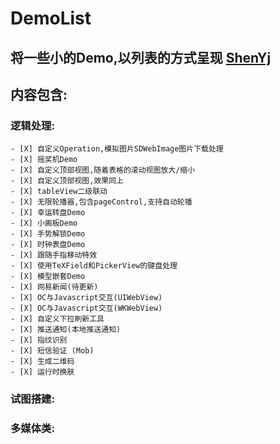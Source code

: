 # DemoList

## 将一些小的Demo,以列表的方式呈现 [ShenYj](https://github.com/ShenYj)

## 内容包含:
### 逻辑处理:
    - [X] 自定义Operation,模拟图片SDWebImage图片下载处理
    - [X] 摇奖机Demo
    - [X] 自定义顶部视图,随着表格的滚动视图放大/缩小
    - [X] 自定义顶部视图,效果同上
    - [X] tableView二级联动
    - [X] 无限轮播器,包含pageControl,支持自动轮播
    - [X] 幸运转盘Demo
    - [X] 小画板Demo
    - [X] 手势解锁Demo
    - [X] 时钟表盘Demo
    - [X] 跟随手指移动特效
    - [X] 使用TeXField和PickerView的键盘处理
    - [X] 模型嵌套Demo
    - [X] 网易新闻(待更新)
    - [X] OC与Javascript交互(UIWebView)
    - [X] OC与Javascript交互(WKWebView)
    - [X] 自定义下拉刷新工具
    - [X] 推送通知(本地推送通知)
    - [X] 指纹识别
    - [X] 短信验证 (Mob)
    - [X] 生成二维码
    - [X] 运行时换肤
### 试图搭建:
### 多媒体类:
